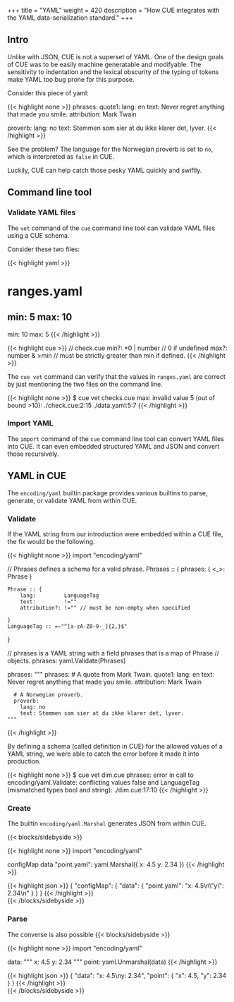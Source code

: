 +++
title = "YAML"
weight = 420
description = "How CUE integrates with the YAML data-serialization standard."
+++

## Intro

Unlike with JSON, CUE is not a superset of YAML.
One of the design goals of CUE was to be easily machine generatable and
modifyable.
The sensitivity to indentation and the lexical obscurity of the typing of
tokens make YAML too bug prone for this purpose.

Consider this piece of yaml:

{{< highlight none >}}
phrases:
  quote1:
    lang: en
    text: Never regret anything that made you smile.
    attribution: Mark Twain

  proverb:
    lang: no
    text: Stemmen som sier at du ikke klarer det, lyver.
{{< /highlight >}}

See the problem?
The language for the Norwegian proverb is set to `no`, which is interpreted
as `false` in CUE.

Luckily, CUE can help catch those pesky YAML quickly and swiftly.


## Command line tool

### Validate YAML files

The `vet` command of the `cue` command line tool can validate
YAML files using a CUE schema.

Consider these two files:

{{< highlight yaml >}}
# ranges.yaml
min: 5
max: 10
---
min: 10
max: 5
{{< /highlight >}}

{{< highlight cue >}}
// check.cue
min?: *0 | number    // 0 if undefined
max?: number & >min  // must be strictly greater than min if defined.
{{< /highlight >}}

The `cue vet` command can verify that the values in `ranges.yaml`
are correct by just mentioning the two files on the command line.

{{< highlight none >}}
$ cue vet checks.cue
max: invalid value 5 (out of bound >10):
    ./check.cue:2:15
    ./data.yaml:5:7
{{< /highlight >}}

### Import YAML

The `import` command of the `cue` command line tool can convert YAML files
into CUE.
It can even embedded structured YAML and JSON and convert those recursively.


## YAML in CUE

The `encoding/yaml` builtin package provides various builtins to
parse, generate, or validate YAML from within CUE.

### Validate

If the YAML string from our introduction were embedded within a CUE file,
the fix would be the following.

{{< highlight none >}}
import "encoding/yaml"

// Phrases defines a schema for a valid phrase.
Phrases :: {
    phrases: { <_>: Phrase }

    Phrase :: {
        lang:         LanguageTag
        text:         !=""
        attribution?: !="" // must be non-empty when specified

    }
    LanguageTag :: =~"^[a-zA-Z0-9-_]{2,}$"
}

// phrases is a YAML string with a field phrases that is a map of Phrase
// objects.
phrases: yaml.Validate(Phrases)

phrases: """
    phrases:
      # A quote from Mark Twain.
      quote1:
        lang: en
        text: Never regret anything that made you smile.
        attribution: Mark Twain

      # A Norwegian proverb.
      proverb:
        lang: no
        text: Stemmen som sier at du ikke klarer det, lyver.
    """
{{< /highlight >}}

By defining a schema (called definition in CUE) for the allowed values of a YAML
string, we were able to catch the error before it made it into production.

{{< highlight none >}}
$ cue vet dim.cue
phrases: error in call to encoding/yaml.Validate: conflicting values false and
LanguageTag (mismatched types bool and string):
    ./dim.cue:17:10
{{< /highlight >}}


### Create

The builtin `encoding/yaml.Marshal` generates JSON from within CUE.

{{< blocks/sidebyside >}}
<div class="col">
{{< highlight none >}}
import "encoding/yaml"

configMap data "point.yaml":
    yaml.Marshal({
        x: 4.5
        y: 2.34
    })
{{< /highlight >}}
</div>

<div class="col">
{{< highlight json >}}
{
    "configMap": {
        "data": {
            "point.yaml": "x: 4.5\n\"y\": 2.34\n"
        }
    }
}
{{< /highlight >}}
</div>
{{< /blocks/sidebyside >}}

### Parse

The converse is also possible
{{< blocks/sidebyside >}}
<div class="col">
{{< highlight none >}}
import "encoding/yaml"

data: """
    x: 4.5
    y: 2.34
    """
point: yaml.Unmarshal(data)
{{< /highlight >}}
</div>

<div class="col">
{{< highlight json >}}
{
    "data": "x: 4.5\ny: 2.34",
    "point": {
        "x": 4.5,
        "y": 2.34
    }
}
{{< /highlight >}}
</div>
{{< /blocks/sidebyside >}}
